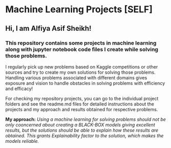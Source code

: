 # Machine Learning Projects [SELF]
## Hi, I am Alfiya Asif Sheikh!

### This repository contains some projects in machine learning along with jupyter notebook code files I create while solving those problems.

I regularly pick up new problems based on Kaggle competitions or other sources and try to create my own solutions for solving those problems. Handling various problems associated with different domains gives exposure and vision to handle obstacles in solving problems with efficiency and efficacy!

For checking my repository projects, you can go to the individual project folders and see the readme.md files for detailed instructions about the projects and my approach and results obtained for respective problems.

**My approach:** *Using a machine learning for solving problems should not be only cooncerned about creating a BLACK-BOX models giving excellent results, but the solutions should be able to explain how these results are obtained. This grants Explainability factor to the solution, which makes the models reliable.*
